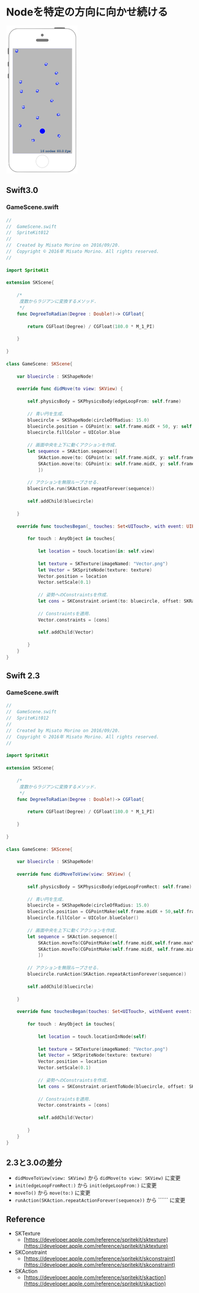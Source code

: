 # Nodeを特定の方向に向かせ続ける

![Preview spritekit012](img/spritekit012.png)

## Swift3.0
### GameScene.swift
```swift
//
//  GameScene.swift
//  SpriteKit012
//
//  Created by Misato Morino on 2016/09/20.
//  Copyright © 2016年 Misato Morino. All rights reserved.
//

import SpriteKit

extension SKScene{
    
    /*
     度数からラジアンに変換するメソッド.
     */
    func DegreeToRadian(Degree : Double!)-> CGFloat{
        
        return CGFloat(Degree) / CGFloat(180.0 * M_1_PI)
        
    }
    
}

class GameScene: SKScene{
    
    var bluecircle : SKShapeNode!
    
    override func didMove(to view: SKView) {
        
        self.physicsBody = SKPhysicsBody(edgeLoopFrom: self.frame)
        
        // 青い円を生成.
        bluecircle = SKShapeNode(circleOfRadius: 15.0)
        bluecircle.position = CGPoint(x: self.frame.midX + 50, y: self.frame.midY)
        bluecircle.fillColor = UIColor.blue
        
        // 画面中央を上下に動くアクションを作成.
        let sequence = SKAction.sequence([
            SKAction.move(to: CGPoint(x: self.frame.midX, y: self.frame.maxY), duration: 1.0),
            SKAction.move(to: CGPoint(x: self.frame.midX, y: self.frame.minY), duration: 1.0)
            ])
        
        // アクションを無限ループさせる.
        bluecircle.run(SKAction.repeatForever(sequence))
        
        self.addChild(bluecircle)
        
    }
    
    override func touchesBegan(_ touches: Set<UITouch>, with event: UIEvent?) {
        
        for touch : AnyObject in touches{
            
            let location = touch.location(in: self.view)
            
            let texture = SKTexture(imageNamed: "Vector.png")
            let Vector = SKSpriteNode(texture: texture)
            Vector.position = location
            Vector.setScale(0.1)
            
            // 姿勢へのConstraintsを作成.
            let cons = SKConstraint.orient(to: bluecircle, offset: SKRange(constantValue: DegreeToRadian(Degree: -90)))
            
            // Constraintsを適用.
            Vector.constraints = [cons]
            
            self.addChild(Vector)
            
        }
    }
} 
```

## Swift 2.3
### GameScene.swift
```swift
//
//  GameScene.swift
//  SpriteKit012
//
//  Created by Misato Morino on 2016/09/20.
//  Copyright © 2016年 Misato Morino. All rights reserved.
//

import SpriteKit

extension SKScene{
    
    /*
     度数からラジアンに変換するメソッド.
     */
    func DegreeToRadian(Degree : Double!)-> CGFloat{
        
        return CGFloat(Degree) / CGFloat(180.0 * M_1_PI)
        
    }
    
}

class GameScene: SKScene{
    
    var bluecircle : SKShapeNode!
    
    override func didMoveToView(view: SKView) {
        
        self.physicsBody = SKPhysicsBody(edgeLoopFromRect: self.frame)
        
        // 青い円を生成.
        bluecircle = SKShapeNode(circleOfRadius: 15.0)
        bluecircle.position = CGPointMake(self.frame.midX + 50,self.frame.midY)
        bluecircle.fillColor = UIColor.blueColor()
        
        // 画面中央を上下に動くアクションを作成.
        let sequence = SKAction.sequence([
            SKAction.moveTo(CGPointMake(self.frame.midX,self.frame.maxY), duration: 1.0),
            SKAction.moveTo(CGPointMake(self.frame.midX, self.frame.minY), duration: 1.0)
            ])
        
        // アクションを無限ループさせる.
        bluecircle.runAction(SKAction.repeatActionForever(sequence))
        
        self.addChild(bluecircle)
        
    }
    
    override func touchesBegan(touches: Set<UITouch>, withEvent event: UIEvent?) {
        
        for touch : AnyObject in touches{
            
            let location = touch.locationInNode(self)
            
            let texture = SKTexture(imageNamed: "Vector.png")
            let Vector = SKSpriteNode(texture: texture)
            Vector.position = location
            Vector.setScale(0.1)
            
            // 姿勢へのConstraintsを作成.
            let cons = SKConstraint.orientToNode(bluecircle, offset: SKRange(constantValue: DegreeToRadian(-90)))
            
            // Constraintsを適用.
            Vector.constraints = [cons]
            
            self.addChild(Vector)
            
        }
    }
} 
```

## 2.3と3.0の差分
* ```didMoveToView(view: SKView)``` から ```didMove(to view: SKView)``` に変更
* ```init(edgeLoopFromRect:)``` から ```init(edgeLoopFrom:)``` に変更
* ```moveTo()``` から ```move(to:)``` に変更
* ```runAction(SKAction.repeatActionForever(sequence))``` から `````` に変更

## Reference
* SKTexture
    * [https://developer.apple.com/reference/spritekit/sktexture](https://developer.apple.com/reference/spritekit/sktexture)
* SKConstraint
    * [https://developer.apple.com/reference/spritekit/skconstraint](https://developer.apple.com/reference/spritekit/skconstraint)
* SKAction
    * [https://developer.apple.com/reference/spritekit/skaction](https://developer.apple.com/reference/spritekit/skaction)
